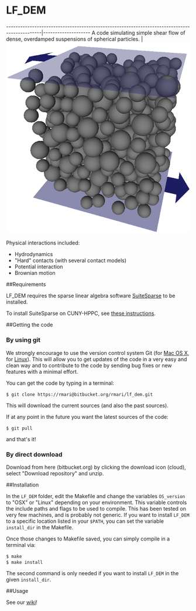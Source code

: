 # LF_DEM

---------------------------------------------------------------------------------------------|--------------------
A code simulating simple shear flow of dense, overdamped suspensions of spherical particles. | ![](./snapshot.png)


	
Physical interactions included:

- Hydrodynamics
- "Hard" contacts (with several contact models)
- Potential interaction
- Brownian motion


##Requirements

LF_DEM requires the sparse linear algebra software
[SuiteSparse](http://faculty.cse.tamu.edu/davis/suitesparse.html) to
be installed.

To install SuiteSparse on CUNY-HPPC, see [these instructions](./SuiteSparse_Install.md).

##Getting the code

### By using git

We strongly encourage to use the version control system Git (for [Mac OS X](http://git-scm.com/download/mac), for [Linux](http://git-scm.com/download/linux)). This will allow you to get updates
of the code in a very easy and clean way and to contribute to the code
by sending bug fixes or new features with a minimal effort.

You can get the code by typing in a terminal:
```
$ git clone https://rmari@bitbucket.org/rmari/lf_dem.git
```
This will download the current sources (and also the past sources).

If at any point in the future you want the latest sources of the code:
```
$ git pull
```
and that's it!

### By direct download

Download from here (bitbucket.org) by clicking the download icon (cloud), select "Download repository" and unzip.


##Installation

In the `LF_DEM` folder, edit the Makefile and change the variables
```OS_version``` to "OSX" or "Linux" depending on your
environment. This variable controls the include paths and flags to be
used to compile. This has been tested on very few machines, and is
probably not generic. If you want to install `LF_DEM` to a specific
location listed in your `$PATH`, you can set the variable
`install_dir` in the Makefile.

Once those changes to Makefile saved, you can simply compile in a terminal via:

```
$ make
$ make install
```

The second command is only needed if you want to install `LF_DEM` in the given `install_dir`.

##Usage

See our [wiki](https://bitbucket.org/rmari/lf_dem/wiki/Home)!

